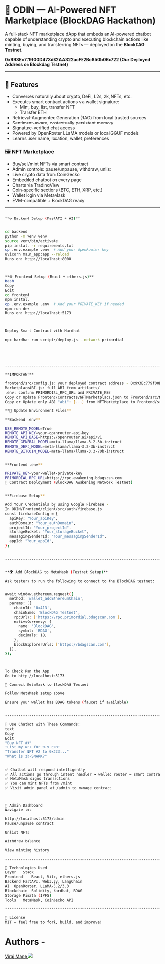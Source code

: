 # 🧠 ODIN — AI-Powered NFT Marketplace (BlockDAG Hackathon)

A full-stack NFT marketplace dApp that embeds an AI-powered chatbot capable of understanding crypto and executing blockchain actions like minting, buying, and transferring NFTs — deployed on the **BlockDAG Testnet**.

**0x993Ec779f00D473dB2AA322acFE2Bc650b06c722 (Our Deployed Address on Blockdag Testnet)**

---------------------------------------------------------------------------------------------------------------------------------------------------------------------------------------

## 🚀 Features

- Converses naturally about crypto, DeFi, L2s, zk, NFTs, etc.
- Executes smart contract actions via wallet signature:
  - Mint, buy, list, transfer NFT
  - Transfer ETH
- Retrieval-Augmented Generation (RAG) from local trusted sources
- Sentiment-aware, contextually persistent memory
- Signature-verified chat access
- Powered by OpenRouter LLaMA models or local GGUF models
- Learns user name, location, wallet, preferences


### 🖼️ NFT Marketplace
- Buy/sell/mint NFTs via smart contract
- Admin controls: pause/unpause, withdraw, unlist
- Live crypto data from CoinGecko
- Embedded chatbot on every page
- Charts via TradingView
- Coin-specific sections (BTC, ETH, XRP, etc.)
- Wallet login via MetaMask
- EVM-compatible + BlockDAG ready

---------------------------------------------------------------------------------------------------------------------------------------------------------------------------------------
```bash

**⚙ Backend Setup (FastAPI + AI)**


cd backend
python -m venv venv
source venv/bin/activate
pip install -r requirements.txt
cp .env.example .env  # Add your OpenRouter key
uvicorn main_app:app --reload
Runs on: http://localhost:8000



**🌐 Frontend Setup (React + ethers.js)**
bash
Copy
Edit
cd frontend
npm install
cp .env.example .env  # Add your PRIVATE_KEY if needed
npm run dev
Runs on: http://localhost:5173



Deploy Smart Contract with Hardhat

npx hardhat run scripts/deploy.js --network primordial





---------------------------------------------------------------------------------------------------------------------------------------------------------------------------------------

**IMPORTANT**

frontend/src/config.js: your deployed contract address - 0x993Ec779f00D473dB2AA322acFE2Bc650b06c722 (Our Deployed Address on Blockdag Testnet)
MarketplaceABI.js: full ABI from artifacts/
.env: confirm PRIMORDIAL_RPC_URL and PRIVATE_KEY
Copy or Update Frontend/Contracts/NFTMarketplace.json to Frontend/src/NFTMarket/contractABI/..
Copy or Update only ABI "abi": [...] from NFTMarketplace to Frontend/src/NFTMarket/MarketplaceABI.js

**📂 Update Environment Files**

**Backend .env**

USE_REMOTE_MODEL=True
REMOTE_API_KEY=your-openrouter-api-key
REMOTE_API_BASE=https://openrouter.ai/api/v1
REMOTE_GENERAL_MODEL=meta-llama/llama-3.2-3b-instruct
REMOTE_DEFI_MODEL=meta-llama/llama-3.2-3b-instruct
REMOTE_BITCOIN_MODEL=meta-llama/llama-3.3-70b-instruct


**Frontend .env**

PRIVATE_KEY=your-wallet-private-key  
PRIMORDIAL_RPC_URL=​https://rpc.awakening.bdagscan.com
📜 Contract Deployment (BlockDAG Awakening Network Testnet)


**Firebase Setup**

Add Your Credentials by using Google Firebase -
In ODIN/Frontend/client/src/auth/firebase.js
const firebaseConfig = {
  apiKey: "Your_apiKey",
  authDomain: "Your_authDomain",
  projectId: "Your_projectId",
  storageBucket: "Your_storageBucket",
  messagingSenderId: "Your_messagingSenderId",
  appId: "Your_appId",
};


---------------------------------------------------------------------------------------------------------------------------------------------------------------------------------------


**🌍 Add BlockDAG to MetaMask (Testnet Setup)**

Ask testers to run the following to connect to the BlockDAG testnet:


await window.ethereum.request({
  method: 'wallet_addEthereumChain',
  params: [{
    chainId: '0x413',
    chainName: 'BlockDAG Testnet',
    rpcUrls: ['https://rpc.primordial.bdagscan.com'],
    nativeCurrency: {
      name: 'BlockDAG',
      symbol: 'BDAG',
      decimals: 18,
    },
    blockExplorerUrls: ['https://bdagscan.com'],
  }],
});



To Check Run the App
Go to http://localhost:5173

🔌 Connect MetaMask to BlockDAG Testnet

Follow MetaMask setup above

Ensure your wallet has BDAG tokens (faucet if available)


---------------------------------------------------------------------------------------------------------------------------------------------------------------------------------------

💬 Use Chatbot with These Commands:
text
Copy
Edit
"Buy NFT #3"
"List my NFT for 0.5 ETH"
"Transfer NFT #2 to 0x123..."
"What is zk-SNARK?"


✅ Chatbot will respond intelligently
✅ All actions go through intent handler → wallet router → smart contract
✅ MetaMask signs transactions
✅ You can mint NFTs from /mint
✅ Visit admin panel at /admin to manage contract



🔐 Admin Dashboard
Navigate to:

http://localhost:5173/admin
Pause/unpause contract

Unlist NFTs

Withdraw balance

View minting history

---------------------------------------------------------------------------------------------------------------------------------------------------------------------------------------

🧠 Technologies Used
Layer	Stack
Frontend	React, Vite, ethers.js
Backend	FastAPI, Web3.py, LangChain
AI	OpenRouter, LLaMA-3.2/3.3
Blockchain	Solidity, Hardhat, BDAG
Storage	Pinata (IPFS)
Tools	MetaMask, CoinGecko API

---------------------------------------------------------------------------------------------------------------------------------------------------------------------------------------

📜 License
MIT — feel free to fork, build, and improve!

```


# Authors -

<a href="https://github.com/ItzVirAj">Viraj Mane
  <img src="https://avatars.githubusercontent.com/u/127103914?s=50&v=4">
</a>
